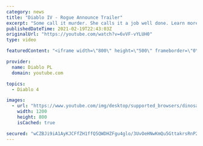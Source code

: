 ```yaml
---
category: news
title: "Diablo IV - Rogue Announce Trailer"
excerpt: "Some call it murder. She calls it a job well done. Learn more at Diablo4.com. The Rogue is the newest addition to the Diablo IV ..."
publishedDateTime: 2021-02-19T22:43:03Z
originalUrl: "https://youtube.com/watch?v=6vVF-vYLUH0"
type: video

featuredContent: "<iframe width=\"800\" height=\"500\" frameborder=\"0\" src=\"https://www.youtube.com/embed/6vVF-vYLUH0\" allow=\"accelerometer; autoplay; encrypted-media; gyroscope; picture-in-picture\" allowfullscreen></iframe>"

provider:
  name: Diablo PL
  domain: youtube.com

topics:
  - Diablo 4

images:
  - url: "https://www.youtube.com/img/desktop/supported_browsers/dinosaur.png"
    width: 1200
    height: 800
    isCached: true

secured: "wCZBJi9iA1AyKJCFfZH1ffQ5QWDHZFgu4glo/3UvOeHNwKmQu5GttakrsRnP20xQwU7ydoNYyoKaH9tDG/ectSzowOkifPZNFbGiS9ou1dKN75FJ7LOk3dbIcfUzfhLH7BKTNgUgMbxI4vwv9cd0nKL8AXgVkMp2vqFMYyKORdqOUXny79XwQjFRsHVSX21tefuTEdFBX40JfaJn6Wq3oge0yuw40xv9u1n/sVZh4Wq+rMsBXS2vZvIBkUPpDmpQS10EqS4KgUSNbkTh8l/MRAyuaDYtH6kUNaRPrV/qntAEcCvAKe6AQkAX3LuxbGiJnTObGMMi2/Y2Udxvvm/yrDANrg7EPumCATjcsmCcGsIwwKQrcV1ItyB0raE6uNZKdkcqHjVSEaLq7X5ZCuCF2g==;ESM6sKIaOuWg2LZYiRZiEA=="
---
```


